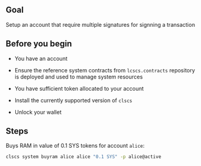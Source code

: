 ## Goal

Setup an account that require multiple signatures for signning a transaction

## Before you begin

* You have an account

* Ensure the reference system contracts from `lcscs.contracts` repository is deployed and used to manage system resources

* You have sufficient token allocated to your account

* Install the currently supported version of `clscs`

* Unlock your wallet

## Steps

Buys RAM in value of 0.1 SYS tokens for account `alice`:

```sh
clscs system buyram alice alice "0.1 SYS" -p alice@active
```